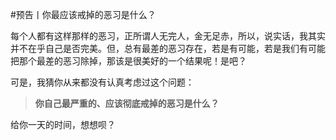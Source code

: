 #预告丨你最应该戒掉的恶习是什么？

每个人都有这样那样的恶习，正所谓人无完人，金无足赤，所以，说实话，我其实并不在乎自己是否完美。但，总有最差的恶习存在，若是有可能，若是我们有可能把那个最差的恶习除掉，那该是很美好的一个结果呢！是吧？

可是，我猜你从来都没有认真考虑过这个问题：

>**你自己最严重的、应该彻底戒掉的恶习是什么？**

给你一天的时间，想想呗？